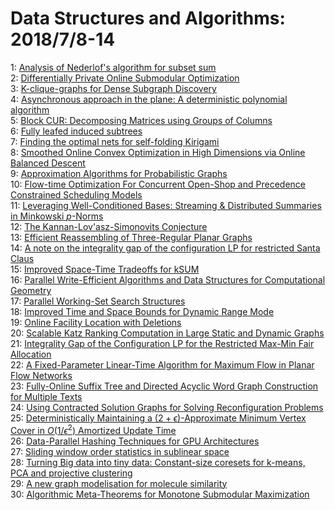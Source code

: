 # Data Structures and Algorithms: 2018/7/8-14  
1: [Analysis of Nederlof's algorithm for subset sum](https://doi.org/10.48550/arXiv.1807.02075)  
2: [Differentially Private Online Submodular Optimization](https://doi.org/10.48550/arXiv.1807.02290)  
3: [K-clique-graphs for Dense Subgraph Discovery](https://doi.org/10.48550/arXiv.1610.06008)  
4: [Asynchronous approach in the plane: A deterministic polynomial algorithm](https://doi.org/10.48550/arXiv.1612.02168)  
5: [Block CUR: Decomposing Matrices using Groups of Columns](https://doi.org/10.48550/arXiv.1703.06065)  
6: [Fully leafed induced subtrees](https://doi.org/10.48550/arXiv.1709.09808)  
7: [Finding the optimal nets for self-folding Kirigami](https://doi.org/10.48550/arXiv.1710.00852)  
8: [Smoothed Online Convex Optimization in High Dimensions via Online  Balanced Descent](https://doi.org/10.48550/arXiv.1803.10366)  
9: [Approximation Algorithms for Probabilistic Graphs](https://doi.org/10.48550/arXiv.1807.01191)  
10: [Flow-time Optimization For Concurrent Open-Shop and Precedence  Constrained Scheduling Models](https://doi.org/10.48550/arXiv.1807.02553)  
11: [Leveraging Well-Conditioned Bases: Streaming \& Distributed Summaries in  Minkowski $p$-Norms](https://doi.org/10.48550/arXiv.1807.02571)  
12: [The Kannan-Lov\'asz-Simonovits Conjecture](https://doi.org/10.48550/arXiv.1807.03465)  
13: [Efficient Reassembling of Three-Regular Planar Graphs](https://doi.org/10.48550/arXiv.1807.03479)  
14: [A note on the integrality gap of the configuration LP for restricted  Santa Claus](https://doi.org/10.48550/arXiv.1807.03626)  
15: [Improved Space-Time Tradeoffs for kSUM](https://doi.org/10.48550/arXiv.1807.03718)  
16: [Parallel Write-Efficient Algorithms and Data Structures for  Computational Geometry](https://doi.org/10.48550/arXiv.1805.05592)  
17: [Parallel Working-Set Search Structures](https://doi.org/10.48550/arXiv.1805.05787)  
18: [Improved Time and Space Bounds for Dynamic Range Mode](https://doi.org/10.48550/arXiv.1807.03827)  
19: [Online Facility Location with Deletions](https://doi.org/10.48550/arXiv.1807.03839)  
20: [Scalable Katz Ranking Computation in Large Static and Dynamic Graphs](https://doi.org/10.48550/arXiv.1807.03847)  
21: [Integrality Gap of the Configuration LP for the Restricted Max-Min Fair  Allocation](https://doi.org/10.48550/arXiv.1807.04152)  
22: [A Fixed-Parameter Linear-Time Algorithm for Maximum Flow in Planar Flow  Networks](https://doi.org/10.48550/arXiv.1807.04186)  
23: [Fully-Online Suffix Tree and Directed Acyclic Word Graph Construction  for Multiple Texts](https://doi.org/10.48550/arXiv.1507.07622)  
24: [Using Contracted Solution Graphs for Solving Reconfiguration Problems](https://doi.org/10.48550/arXiv.1509.06357)  
25: [Deterministically Maintaining a $(2+\epsilon)$-Approximate Minimum  Vertex Cover in $O(1/\epsilon^2)$ Amortized Update Time](https://doi.org/10.48550/arXiv.1805.03498)  
26: [Data-Parallel Hashing Techniques for GPU Architectures](https://doi.org/10.48550/arXiv.1807.04345)  
27: [Sliding window order statistics in sublinear space](https://doi.org/10.48550/arXiv.1807.04400)  
28: [Turning Big data into tiny data: Constant-size coresets for k-means, PCA  and projective clustering](https://doi.org/10.48550/arXiv.1807.04518)  
29: [A new graph modelisation for molecule similarity](https://doi.org/10.48550/arXiv.1807.04528)  
30: [Algorithmic Meta-Theorems for Monotone Submodular Maximization](https://doi.org/10.48550/arXiv.1807.04575)  
